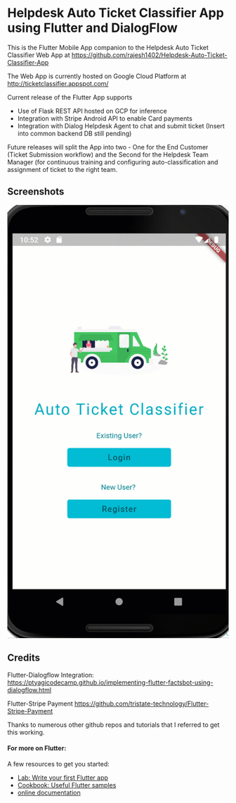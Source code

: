 # Helpdesk Auto Ticket Classifier App using Flutter and DialogFlow

This is the Flutter Mobile App companion to the Helpdesk Auto Ticket Classifier Web App at https://github.com/rajesh1402/Helpdesk-Auto-Ticket-Classifier-App

The Web App is currently hosted on Google Cloud Platform at http://ticketclassifier.appspot.com/

Current release of the Flutter App supports
- Use of Flask REST API hosted on GCP for inference
- Integration with Stripe Android API to enable Card payments
- Integration with Dialog Helpdesk Agent to chat and submit ticket (Insert into common backend DB still pending)


Future releases will split the App into two - One for the End Customer (Ticket Submission workflow) and the Second for the Helpdesk Team Manager (for continuous training and configuring auto-classification and assignment of ticket to the right team.

## Screenshots
![](./assets/gif/auto_ticket_classifier.gif)



## Credits
Flutter-Dialogflow Integration:
https://ptyagicodecamp.github.io/implementing-flutter-factsbot-using-dialogflow.html

Flutter-Stripe Payment 
https://github.com/tristate-technology/Flutter-Stripe-Payment

Thanks to numerous other github repos and tutorials that I referred to get this working.

#### For more on Flutter:
A few resources to get you started:

- [Lab: Write your first Flutter app](https://flutter.dev/docs/get-started/codelab)
- [Cookbook: Useful Flutter samples](https://flutter.dev/docs/cookbook)
- [online documentation](https://flutter.dev/docs)
